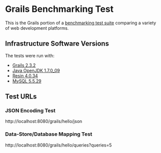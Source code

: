 # Grails Benchmarking Test

This is the Grails portion of a [benchmarking test suite](../) comparing a variety of web development platforms.

## Infrastructure Software Versions
The tests were run with:
* [Grails 2.3.2](http://grails.org/)
* [Java OpenJDK 1.7.0_09](http://openjdk.java.net/)
* [Resin 4.0.34](http://www.caucho.com/)
* [MySQL 5.5.29](https://dev.mysql.com/)


## Test URLs
### JSON Encoding Test

http://localhost:8080/grails/hello/json

### Data-Store/Database Mapping Test

http://localhost:8080/grails/hello/queries?queries=5
